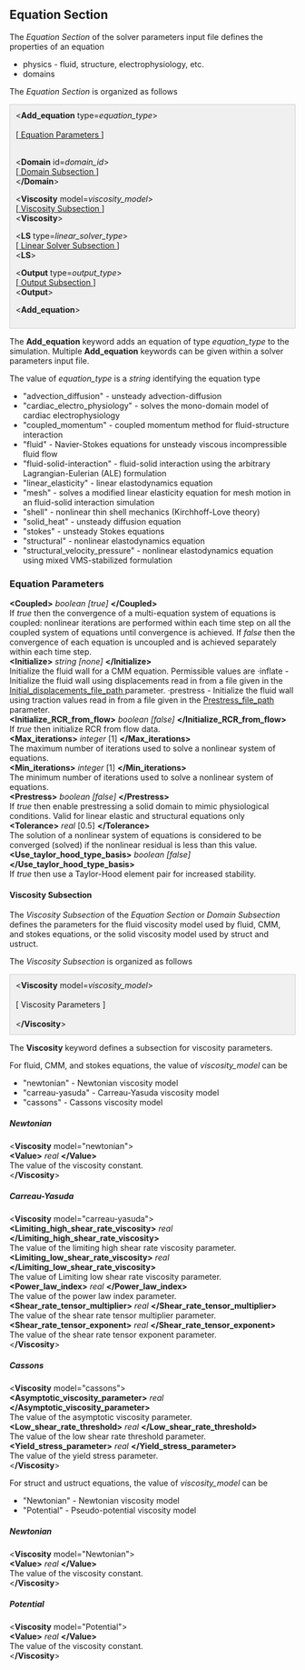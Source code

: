 <!-- ========================================================= -->
<!-- ==================== Equation Section =================== -->
<!-- ========================================================= -->

<h2 id="equation_section"> Equation Section </h2>
The <i>Equation Section</i> of the solver parameters input file defines the properties of an equation
<ul style="list-style-type:disc;">
  <li> physics - fluid, structure, electrophysiology, etc. </li>
  <li> domains </li>
</ul>

The <i>Equation Section</i> is organized as follows
<div style="background-color: #F0F0F0; padding: 10px; border: 1px solid #d0d0d0; border-left: 1px solid #d0d0d0">
&lt;<strong>Add_equation</strong> type=<i>equation_type</i>&gt;
<br><br>
[<a href="#equation_parameters"> Equation Parameters </a> ]
<br> <br>

&lt;<strong>Domain</strong> id=<i>domain_id</i>&gt;
<br>
[<a href="#domain_section"> Domain Subsection </a> ]
<br>
&lt;<strong>/Domain</strong>&gt;

&lt;<strong>Viscosity</strong> model=<i>viscosity_model</i>&gt;<br>
[<a href="#viscosity_parameters"> Viscosity Subsection </a> ]
<br>
&lt;<strong>Viscosity</strong>&gt;

&lt;<strong>LS</strong> type=<i>linear_solver_type</i>&gt;<br>
[<a href="#liner_solver_parameters"> Linear Solver Subsection </a> ]
<br>
&lt;<strong>LS</strong>&gt;

&lt;<strong>Output</strong> type=<i>output_type</i>&gt;<br>
[<a href="#output_parameters"> Output Subsection </a>]
<br>
&lt;<strong>Output</strong>&gt;
<br>

&lt;<strong>Add_equation</strong>&gt;

</div>

The <strong>Add_equation</strong> keyword adds an equation of type <i>equation_type</i>
to the simulation. Multiple <strong>Add_equation</strong> keywords can be given
within a solver parameters input file.

The value of <i>equation_type</i> is a <i>string</i> identifying the equation type
<ul style="list-style-type:disc;">
  <li> "advection_diffusion" - unsteady advection-diffusion   </li>
  <li> "cardiac_electro_physiology" - solves the mono-domain model of cardiac electrophysiology</li>
  <li> "coupled_momentum" - coupled momentum method for fluid-structure interaction </li>
  <li> "fluid" - Navier-Stokes equations for unsteady viscous incompressible fluid flow </li>
  <li> "fluid-solid-interaction" - fluid-solid interaction using the arbitrary Lagrangian-Eulerian (ALE) formulation</li>
  <li> "linear_elasticity" - linear elastodynamics equation </li>
  <li> "mesh" - solves a modified linear elasticity equation for mesh motion in an fluid-solid interaction simulation </li>
  <li> "shell" - nonlinear thin shell mechanics (Kirchhoff-Love theory) </li>
  <li> "solid_heat" - unsteady diffusion equation </li>
  <li> "stokes" - unsteady Stokes equations </li>
  <li> "structural" - nonlinear elastodynamics equation </li>
  <li> "structural_velocity_pressure" - nonlinear elastodynamics equation using mixed VMS-stabilized formulation </li>
</ul>

<!-- ----------------------------------------- -->
<!-- ---------- Equation Parameters ---------- -->
<!-- ----------------------------------------- -->

<h3 id="equation_parameters"> Equation Parameters </h3>
<div class="bc_param_div">
<strong>&lt;Coupled&gt;</strong> <i>boolean [true]</i> <nobr>
<strong>&lt;/Coupled&gt;</strong>
</nobr><br>
If <i>true</i> then the convergence of a multi-equation system of equations is coupled: nonlinear iterations are performed within each time step on all the coupled system of equations until convergence is achieved. If <i>false</i> then the convergence of each equation is uncoupled and is achieved separately within each time step.
<br>
<strong>&lt;Initialize&gt;</strong> <i>string [none]</i> <nobr>
<strong>&lt;/Initialize&gt;</strong>
</nobr><br>
Initialize the fluid wall for a CMM equation. 
   Permissible values are 
   &middot;inflate - Initialize the fluid wall using displacements read in from a file given in the <a href="#bc_Initial_displacements_file_path"> Initial_displacements_file_path </a> parameter.
   &middot;prestress - Initialize the fluid wall using traction values read in from a file given in the <a href="#bc_Prestress_file_path"> Prestress_file_path </a> parameter.

<br>
<strong>&lt;Initialize_RCR_from_flow&gt;</strong> <i>boolean [false]</i> <nobr>
<strong>&lt;/Initialize_RCR_from_flow&gt;</strong>
</nobr><br>
If <i>true</i> then initialize RCR from flow data.
<br>
<strong>&lt;Max_iterations&gt;</strong> <i>integer</i> [1] <nobr>
<strong>&lt;/Max_iterations&gt;</strong>
</nobr><br>
The maximum number of iterations used to solve a nonlinear system of equations.
<br>
<strong>&lt;Min_iterations&gt;</strong> <i>integer</i> [1] <nobr>
<strong>&lt;/Min_iterations&gt;</strong>
</nobr><br>
The minimum number of iterations used to solve a nonlinear system of equations.
<br>
<strong>&lt;Prestress&gt;</strong> <i>boolean [false] </i> <nobr>
<strong>&lt;/Prestress&gt;</strong>
</nobr><br>
If <i>true</i> then enable prestressing a solid domain to mimic physiological conditions. Valid for linear elastic and structural equations only
<br>
<strong>&lt;Tolerance&gt;</strong> <i>real</i> [0.5] <nobr>
<strong>&lt;/Tolerance&gt;</strong>
</nobr><br>
The solution of a nonlinear system of equations is considered to be converged (solved) if the nonlinear residual is less than this value.
<br>
<strong>&lt;Use_taylor_hood_type_basis&gt;</strong> <i>boolean [false] </i> <nobr>
<strong>&lt;/Use_taylor_hood_type_basis&gt;</strong>
</nobr><br>
If <i>true</i> then use a Taylor-Hood element pair for increased stability.
<br>
</div>

<!-- ============================================================== -->
<!-- ==================== Viscosity Subsection ==================== -->
<!-- ============================================================== -->

<h4 id="viscosity_parameters"> Viscosity Subsection </h4>
The <i>Viscosity Subsection</i> of the <i>Equation Section</i> or <i>Domain Subsection</i> defines 
the parameters for the fluid viscosity model used by fluid, CMM, and stokes equations, or the solid viscosity model used by struct and ustruct.

The <i>Viscosity Subsection</i> is organized as follows
<div style="background-color: #F0F0F0; padding: 10px; border: 1px solid #d0d0d0; border-left: 1px solid #d0d0d0">
&lt;<strong>Viscosity</strong> model=<i>viscosity_model</i>&gt;
<br><br>
[ Viscosity Parameters ]
<br> <br>
&lt;<strong>/Viscosity</strong>&gt;
</div>

The <strong>Viscosity</strong> keyword defines a subsection for viscosity parameters.

For fluid, CMM, and stokes equations, the value of <i>viscosity_model</i> can be

<ul style="list-style-type:disc;">
 <li> "newtonian" - Newtonian viscosity model </li>
 <li> "carreau-yasuda" - Carreau-Yasuda viscosity model </li>
 <li> "cassons" - Cassons viscosity model </li>
</ul>

<!-- ---------- Newtonian ---------- -->

<h5> Newtonian </h5>
<div class="bc_param_div">
&lt;<strong>Viscosity</strong> model="newtonian"&gt;
<br>
<strong>&lt;Value&gt;</strong> <i>real</i> <nobr>
<strong>&lt;/Value&gt;</strong>
</nobr><br>
The value of the viscosity constant. 
<br>
&lt;<strong>/Viscosity</strong>&gt;
</div>

<!-- ---------- Carreau-Yasuda ---------- -->

<h5> Carreau-Yasuda</h5>
<div class="bc_param_div">
&lt;<strong>Viscosity</strong> model="carreau-yasuda"&gt;
<br>
<strong>&lt;Limiting_high_shear_rate_viscosity&gt;</strong> <i>real</i> <nobr>
<strong>&lt;/Limiting_high_shear_rate_viscosity&gt;</strong>
</nobr><br>
The value of the limiting high shear rate viscosity parameter.
<br>
<strong>&lt;Limiting_low_shear_rate_viscosity&gt;</strong> <i>real</i> <nobr>
<strong>&lt;/Limiting_low_shear_rate_viscosity&gt;</strong>
</nobr><br>
The value of Limiting low shear rate viscosity parameter.
<br>
<strong>&lt;Power_law_index&gt;</strong> <i>real</i> <nobr>
<strong>&lt;/Power_law_index&gt;</strong>
</nobr><br>
The value of the power law index parameter.
<br>
<strong>&lt;Shear_rate_tensor_multiplier&gt;</strong> <i>real</i> <nobr>
<strong>&lt;/Shear_rate_tensor_multiplier&gt;</strong>
</nobr><br>
The value of the shear rate tensor multiplier parameter.
<br>
<strong>&lt;Shear_rate_tensor_exponent&gt;</strong> <i>real</i> <nobr>
<strong>&lt;/Shear_rate_tensor_exponent&gt;</strong>
</nobr><br>
The value of the shear rate tensor exponent parameter.
<br>
&lt;<strong>/Viscosity</strong>&gt;
</div>

<!-- ---------- Cassons ---------- -->

<h5> Cassons</h5>
<div class="bc_param_div">
&lt;<strong>Viscosity</strong> model="cassons"&gt;
<br>
<strong>&lt;Asymptotic_viscosity_parameter&gt;</strong> <i>real</i> <nobr>
<strong>&lt;/Asymptotic_viscosity_parameter&gt;</strong>
</nobr><br>
The value of the asymptotic viscosity parameter.
<br>
<strong>&lt;Low_shear_rate_threshold&gt;</strong> <i>real</i> <nobr>
<strong>&lt;/Low_shear_rate_threshold&gt;</strong>
</nobr><br>
The value of the low shear rate threshold parameter.
<br>
<strong>&lt;Yield_stress_parameter&gt;</strong> <i>real</i> <nobr>
<strong>&lt;/Yield_stress_parameter&gt;</strong>
</nobr><br>
The value of the yield stress parameter.
<br>
&lt;<strong>/Viscosity</strong>&gt;
</div>

For struct and ustruct equations, the value of <i>viscosity_model</i> can be

<ul style="list-style-type:disc;">
 <li> "Newtonian" - Newtonian viscosity model </li>
 <li> "Potential" - Pseudo-potential viscosity model </li>
</ul>

<!-- ---------- Newtonian ---------- -->

<h5> Newtonian </h5>
<div class="bc_param_div">
&lt;<strong>Viscosity</strong> model="Newtonian"&gt;
<br>
<strong>&lt;Value&gt;</strong> <i>real</i> <nobr>
<strong>&lt;/Value&gt;</strong>
</nobr><br>
The value of the viscosity constant. 
<br>
&lt;<strong>/Viscosity</strong>&gt;
</div>

<!-- ---------- Potential ---------- -->

<h5> Potential </h5>
<div class="bc_param_div">
&lt;<strong>Viscosity</strong> model="Potential"&gt;
<br>
<strong>&lt;Value&gt;</strong> <i>real</i> <nobr>
<strong>&lt;/Value&gt;</strong>
</nobr><br>
The value of the viscosity constant. 
<br>
&lt;<strong>/Viscosity</strong>&gt;
</div>


